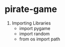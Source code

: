 # pirate-game
1. Importing Libraries
   * import pygame
   * import random
   * from os import path
 
